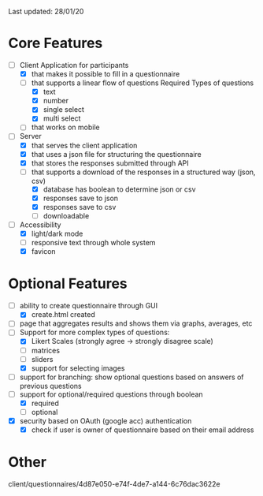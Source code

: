 Last updated: 28/01/20

# Core Features
- [ ] Client Application for participants
  - [x] that makes it possible to fill in a questionnaire
  - [ ] that supports a linear flow of questions
    Required Types of questions
    - [x] text
    - [x] number
    - [x] single select
    - [x] multi select
  - [ ] that works on mobile

- [ ] Server
  - [x] that serves the client application
  - [x] that uses a json file for structuring the questionnaire
  - [x] that stores the responses submitted through API
  - [ ] that supports a download of the responses in a structured way (json, csv)
    - [x] database has boolean to determine json or csv
    - [x] responses save to json
    - [x] responses save to csv
    - [ ] downloadable

- [ ] Accessibility
  - [x] light/dark mode
  - [ ] responsive text through whole system
  - [x] favicon

# Optional Features
- [ ] ability to create questionnaire through GUI
  - [x] create.html created
- [ ] page that aggregates results and shows them via graphs, averages, etc
- [ ] Support for more complex types of questions:
  - [x] Likert Scales (strongly agree -> strongly disagree scale)
  - [ ] matrices
  - [ ] sliders
  - [x] support for selecting images
- [ ] support for branching: show optional questions based on answers of previous questions
- [ ] support for optional/required questions through boolean
  - [x] required
  - [ ] optional
- [x] security based on OAuth (google acc) authentication
  - [x] check if user is owner of questionnaire based on their email address

# Other
client/questionnaires/4d87e050-e74f-4de7-a144-6c76dac3622e
